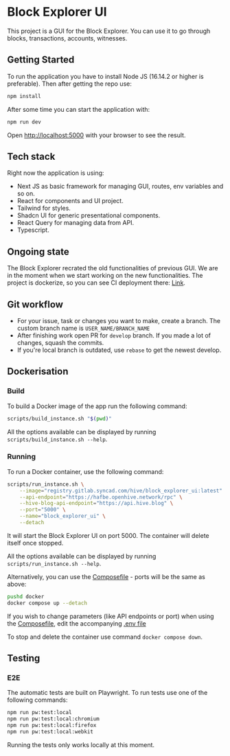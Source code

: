 # Block Explorer UI

This project is a GUI for the Block Explorer. You can use it to go through blocks, transactions, accounts, witnesses.

## Getting Started

To run the application you have to install Node JS (16.14.2 or higher is preferable). Then after getting the repo use:

```bash
npm install
```

After some time you can start the application with:

```bash
npm run dev
```

Open [http://localhost:5000](http://localhost:5000) with your browser to see the result.

## Tech stack

Right now the application is using:

* Next JS as basic framework for managing GUI, routes, env variables and so on.
* React for components and UI project.
* Tailwind for styles.
* Shadcn UI for generic presentational components.
* React Query for managing data from API.
* Typescript.

## Ongoing state

The Block Explorer recrated the old functionalities of previous GUI. We are in the moment when we start working on the new functionalities. The project is dockerize, so you can see CI deployment there: [Link](http://hive-staging.pl.syncad.com:5000/).

## Git workflow

* For your issue, task or changes you want to make, create a branch. The custom branch name is `USER_NAME/BRANCH_NAME`
* After finishing work open PR for `develop` branch. If you made a lot of changes, squash the commits.
* If you're local branch is outdated, use `rebase` to get the newest develop.

## Dockerisation

### Build

To build a Docker image of the app run the following command:

```bash
scripts/build_instance.sh "$(pwd)"
```

All the options available can be displayed by running `scripts/build_instance.sh --help`.

### Running

To run a Docker container, use the following command:

```bash
scripts/run_instance.sh \
    --image="registry.gitlab.syncad.com/hive/block_explorer_ui:latest" \
    --api-endpoint="https://hafbe.openhive.network/rpc" \
    --hive-blog-api-endpoint="https://api.hive.blog" \
    --port="5000" \
    --name="block_explorer_ui" \
    --detach
```

It will start the Block Explorer UI on port 5000.
The container will delete itself once stopped.

All the options available can be displayed by running `scripts/run_instance.sh --help`.

Alternatively, you can use the [Composefile](docker/docker-compose.yml) - ports will be the same as above:

```bash
pushd docker
docker compose up --detach
```

If you wish to change parameters (like API endpoints or port) when using the [Composefile](docker/docker-compose.yml),
edit the accompanying [.env file](docker/.env)

To stop and delete the container use command `docker compose down`.

## Testing

### E2E

The automatic tests are built on Playwright.
To run tests use one of the following commands:

```bash
npm run pw:test:local
npm run pw:test:local:chromium
npm run pw:test:local:firefox
npm run pw:test:local:webkit
```

Running the tests only works locally at this moment.
